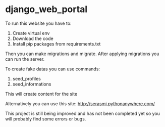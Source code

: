 # django_web_portal
To run this website you have to:
1. Create virtual env
2. Download the code
3. Install pip packages from requirements.txt

Then you can make migrations and migrate.
After applying migrations you can run the server.

To create fake datas you can use commands:
1. seed_profiles
2. seed_informations

This will create content for the site

Alternatively you can use this site:
http://serasmi.pythonanywhere.com/

This project is still being improved and has not been completed yet so you will probably find some errors or bugs.

